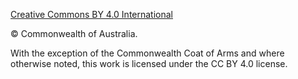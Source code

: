[Creative Commons BY 4.0 International](https://creativecommons.org/licenses/by/4.0/legalcode)

&copy; Commonwealth of Australia.

With the exception of the Commonwealth Coat of Arms and where otherwise noted, this work is licensed under the CC BY 4.0 license.


